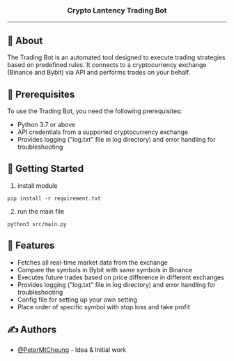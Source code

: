 <h3 align="center">Crypto Lantency Trading Bot</h3>

---

## 🧐 About <a name = "About"></a>

The Trading Bot is an automated tool designed to execute trading strategies based on predefined rules. It connects to a cryptocurrency exchange (Binance and Bybit) via API and performs trades on your behalf.


## 🎈 Prerequisites <a name="prerequisites"></a>

To use the Trading Bot, you need the following prerequisites:
<ul>
  <li>Python 3.7 or above</li>
  <li>API credentials from a supported cryptocurrency exchange</li>
  <li>Provides logging ("log.txt" file in log directory) and error handling for troubleshooting</li>
</ul>

## 🏁 Getting Started <a name = "getting_started"></a>
1. install module

```
pip install -r requirement.txt
```
2. run the main file
```
python3 src/main.py
```


## 🔧 Features <a name = "features"></a>

<ul>
  <li>Fetches all real-time market data from the exchange</li>
  <li>Compare the symbols in Bybit with same symbols in Binance</li>
  <li>Executes future trades based on price difference in different exchanges</li>
  <li>Provides logging ("log.txt" file in log directory) and error handling for troubleshooting</li>
  <li>Config file for setting up your own setting</li>
  <li>Place order of specific symbol with stop loss and take profit</li>
</ul>




## ✍️ Authors <a name = "authors"></a>

- [@PeterMtCheung](https://github.com/PeterMtCheung) - Idea & Initial work
